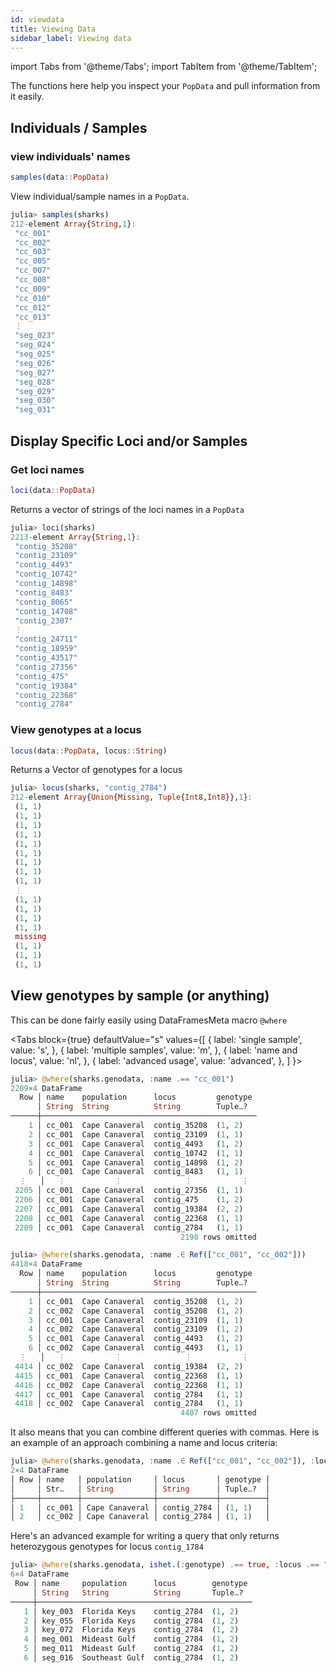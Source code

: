 ```yaml
---
id: viewdata
title: Viewing Data
sidebar_label: Viewing data
---
```

import Tabs from '@theme/Tabs';
import TabItem from '@theme/TabItem';

The functions here help you inspect your `PopData` and pull information from it easily.

## Individuals / Samples

### view individuals' names

```julia
samples(data::PopData)
```

View individual/sample names in a `PopData`. 

``` julia
julia> samples(sharks)
212-element Array{String,1}:
 "cc_001" 
 "cc_002" 
 "cc_003" 
 "cc_005" 
 "cc_007" 
 "cc_008" 
 "cc_009" 
 "cc_010" 
 "cc_012" 
 "cc_013" 
 ⋮        
 "seg_023"
 "seg_024"
 "seg_025"
 "seg_026"
 "seg_027"
 "seg_028"
 "seg_029"
 "seg_030"
 "seg_031"
```

## Display Specific Loci and/or Samples

### Get loci names

```julia
loci(data::PopData)
```

Returns a vector of strings of the loci names in a `PopData`

```julia
julia> loci(sharks)
2213-element Array{String,1}:
 "contig_35208"
 "contig_23109"
 "contig_4493" 
 "contig_10742"
 "contig_14898"
 "contig_8483" 
 "contig_8065" 
 "contig_14708"
 "contig_2307" 
 ⋮             
 "contig_24711"
 "contig_18959"
 "contig_43517"
 "contig_27356"
 "contig_475"  
 "contig_19384"
 "contig_22368"
 "contig_2784" 
```

### View genotypes at a locus

```julia
locus(data::PopData, locus::String)
```

Returns a Vector of genotypes for a locus

``` julia
julia> locus(sharks, "contig_2784")
212-element Array{Union{Missing, Tuple{Int8,Int8}},1}:
 (1, 1)
 (1, 1)
 (1, 1)
 (1, 1)
 (1, 1)
 (1, 1)
 (1, 1)
 (1, 1)
 (1, 1)
 ⋮
 (1, 1)
 (1, 1)
 (1, 1)
 (1, 1)
 missing
 (1, 1)
 (1, 1)
 (1, 1)
```

## View genotypes by sample (or anything)

This can be done fairly easily using DataFramesMeta macro `@where`

<Tabs
  block={true}
  defaultValue="s"
  values={[
    { label: 'single sample', value: 's', },
    { label: 'multiple samples', value: 'm', },
    { label: 'name and locus', value: 'nl', },
    { label: 'advanced usage', value: 'advanced', },
  ]
}>
<TabItem value="s">

```julia
julia> @where(sharks.genodata, :name .== "cc_001")
2209×4 DataFrame
  Row │ name    population      locus         genotype
      │ String  String          String        Tuple…?
──────┼────────────────────────────────────────────────
    1 │ cc_001  Cape Canaveral  contig_35208  (1, 2)
    2 │ cc_001  Cape Canaveral  contig_23109  (1, 1)
    3 │ cc_001  Cape Canaveral  contig_4493   (1, 2)
    4 │ cc_001  Cape Canaveral  contig_10742  (1, 1)
    5 │ cc_001  Cape Canaveral  contig_14898  (1, 2)
    6 │ cc_001  Cape Canaveral  contig_8483   (1, 1)
  ⋮   │   ⋮           ⋮              ⋮           ⋮
 2205 │ cc_001  Cape Canaveral  contig_27356  (1, 1)
 2206 │ cc_001  Cape Canaveral  contig_475    (1, 2)
 2207 │ cc_001  Cape Canaveral  contig_19384  (2, 2)
 2208 │ cc_001  Cape Canaveral  contig_22368  (1, 1)
 2209 │ cc_001  Cape Canaveral  contig_2784   (1, 1)
                                      2198 rows omitted
```

</TabItem>
<TabItem value="m">

```julia
julia> @where(sharks.genodata, :name .∈ Ref(["cc_001", "cc_002"]))
4418×4 DataFrame
  Row │ name    population      locus         genotype
      │ String  String          String        Tuple…?
──────┼────────────────────────────────────────────────
    1 │ cc_001  Cape Canaveral  contig_35208  (1, 2)
    2 │ cc_002  Cape Canaveral  contig_35208  (1, 2)
    3 │ cc_001  Cape Canaveral  contig_23109  (1, 1)
    4 │ cc_002  Cape Canaveral  contig_23109  (1, 2)
    5 │ cc_001  Cape Canaveral  contig_4493   (1, 2)
    6 │ cc_002  Cape Canaveral  contig_4493   (1, 1)
  ⋮   │   ⋮           ⋮              ⋮           ⋮
 4414 │ cc_002  Cape Canaveral  contig_19384  (2, 2)
 4415 │ cc_001  Cape Canaveral  contig_22368  (1, 1)
 4416 │ cc_002  Cape Canaveral  contig_22368  (1, 1)
 4417 │ cc_001  Cape Canaveral  contig_2784   (1, 1)
 4418 │ cc_002  Cape Canaveral  contig_2784   (1, 1)
                                      4407 rows omitted
```

</TabItem>
<TabItem value="nl">

It also means that you can combine different queries with commas. Here is an example of an approach combining a name and locus criteria:

```julia
julia> @where(sharks.genodata, :name .∈ Ref(["cc_001", "cc_002"]), :locus .== "contig_2784")
2×4 DataFrame
│ Row │ name   │ population     │ locus       │ genotype │
│     │ Str…   │ String         │ String      │ Tuple…?  │
├─────┼────────┼────────────────┼─────────────┼──────────┤
│ 1   │ cc_001 │ Cape Canaveral │ contig_2784 │ (1, 1)   │
│ 2   │ cc_002 │ Cape Canaveral │ contig_2784 │ (1, 1)   │
```

</TabItem>
<TabItem value="advanced">
 
Here's an advanced example for writing a query that only returns heterozygous genotypes for locus `contig_1784`

```julia
julia> @where(sharks.genodata, ishet.(:genotype) .== true, :locus .== "contig_2784")
6×4 DataFrame
 Row │ name     population      locus        genotype
     │ String   String          String       Tuple…?
─────┼────────────────────────────────────────────────
   1 │ key_003  Florida Keys    contig_2784  (1, 2)
   2 │ key_055  Florida Keys    contig_2784  (1, 2)
   3 │ key_072  Florida Keys    contig_2784  (1, 2)
   4 │ meg_001  Mideast Gulf    contig_2784  (1, 2)
   5 │ meg_011  Mideast Gulf    contig_2784  (1, 2)
   6 │ seg_016  Southeast Gulf  contig_2784  (1, 2)
```

</TabItem>
</Tabs>
